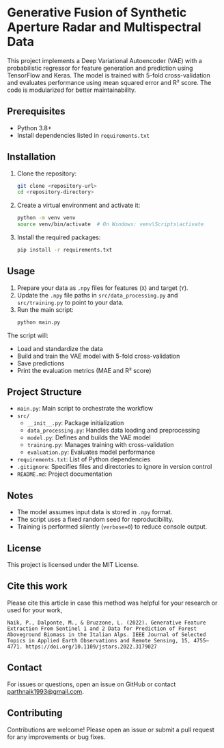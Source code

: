 # Generative Fusion of Synthetic Aperture Radar and Multispectral Data

This project implements a Deep Variational Autoencoder (VAE) with a probabilistic regressor for feature generation and prediction using TensorFlow and Keras. The model is trained with 5-fold cross-validation and evaluates performance using mean squared error and R² score. The code is modularized for better maintainability.

## Prerequisites

- Python 3.8+
- Install dependencies listed in `requirements.txt`

## Installation

1. Clone the repository:
   ```bash
   git clone <repository-url>
   cd <repository-directory>
   ```

2. Create a virtual environment and activate it:
   ```bash
   python -m venv venv
   source venv/bin/activate  # On Windows: venv\Scripts\activate
   ```

3. Install the required packages:
   ```bash
   pip install -r requirements.txt
   ```

## Usage

1. Prepare your data as `.npy` files for features (`X`) and target (`Y`).
2. Update the `.npy` file paths in `src/data_processing.py` and `src/training.py` to point to your data.
3. Run the main script:
   ```bash
   python main.py
   ```

The script will:
- Load and standardize the data
- Build and train the VAE model with 5-fold cross-validation
- Save predictions
- Print the evaluation metrics (MAE and R² score)

## Project Structure

- `main.py`: Main script to orchestrate the workflow
- `src/`
  - `__init__.py`: Package initialization
  - `data_processing.py`: Handles data loading and preprocessing
  - `model.py`: Defines and builds the VAE model
  - `training.py`: Manages training with cross-validation
  - `evaluation.py`: Evaluates model performance
- `requirements.txt`: List of Python dependencies
- `.gitignore`: Specifies files and directories to ignore in version control
- `README.md`: Project documentation

## Notes

- The model assumes input data is stored in `.npy` format.
- The script uses a fixed random seed for reproducibility.
- Training is performed silently (`verbose=0`) to reduce console output.

## License

This project is licensed under the MIT License.

## Cite this work

Please cite this article in case this method was helpful for your research or used for your work,

```Citation
Naik, P., Dalponte, M., & Bruzzone, L. (2022). Generative Feature Extraction From Sentinel 1 and 2 Data for Prediction of Forest Aboveground Biomass in the Italian Alps. IEEE Journal of Selected Topics in Applied Earth Observations and Remote Sensing, 15, 4755–4771. https://doi.org/10.1109/jstars.2022.3179027
```

## Contact

For issues or questions, open an issue on GitHub or contact [parthnaik1993@gmail.com](mailto:parthnaik1993@gmail.com).

## Contributing
Contributions are welcome! Please open an issue or submit a pull request for any improvements or bug fixes.
